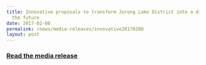 ```yaml
---
title: Innovative proposals to transform Jurong Lake District into a district of
  the future
date: 2017-02-08
permalink: /news/media-releases/innovative20170208
layout: post
---
```

<h3 style="color:#124596; font-weight:bold;"><a href="https://www.ura.gov.sg/corporate/media-room/mediareleases/pr17-08">Read the media release</a></h3>